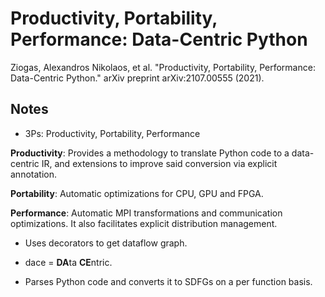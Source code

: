 # Productivity, Portability, Performance: Data-Centric Python

Ziogas, Alexandros Nikolaos, et al. "Productivity, Portability, Performance: Data-Centric Python." arXiv preprint arXiv:2107.00555 (2021).

## Notes

* 3Ps: Productivity, Portability, Performance

**Productivity**: Provides a methodology to translate Python code to a data-centric IR, and extensions to improve said conversion via explicit annotation.

**Portability**: Automatic optimizations for CPU, GPU and FPGA.

**Performance**: Automatic MPI transformations and communication optimizations. It also facilitates explicit distribution management.

* Uses decorators to get dataflow graph.
* dace = **DA**ta **CE**ntric.

* Parses Python code and converts it to SDFGs on a per function basis.